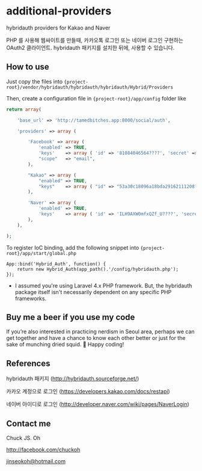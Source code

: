 additional-providers
====================

hybridauth providers for Kakao and Naver

PHP 를 사용해 웹싸이트를 만들때, 카카오톡 로그인 또는 네이버 로그인 구현하는 OAuth2 클라이언트. hybridauth 패키지를 설치한 뒤에, 사용할 수 있습니다.

How to use
----------

Just copy the files into `{project-root}/vendor/hybridauth/hybridauth/hybridauth/Hybrid/Providers`

Then, create a configuration file in `{project-root}/app/config` folder like

```php
return array(

    'base_url' => 'http://tamedbitches.app:8000/social/auth',

    'providers' => array (

        'Facebook' => array (
            'enabled' => TRUE,
            'keys'    => array ( 'id' => '81084046564????', 'secret' => 'fdd5d7f19d67bd220c855940da56????' ),
            "scope"   => "email",
        ),

        "Kakao" => array (
            "enabled" => TRUE,
            "keys"    => array ( "id" => "53a30c18096a18bda29162111208????", "secret" => "????" ),
        ),

        'Naver' => array (
            'enabled' => TRUE,
            'keys'    => array ( 'id' => 'ILH9AXW0mfxQZf_U????', 'secret' => '????' )
        ),
    ),

);
```

To register IoC binding, add the following snippet into `{project-root}/app/start/global.php`

```
App::bind('Hybrid_Auth', function() {
    return new Hybrid_Auth(app_path().'/config/hybridauth.php');
});
```

* I assumed you're using Laravel 4.x PHP framework. But, the hybridauth
package itself isn't necessarily dependent on any specific PHP frameworks.

Buy me a beer if you use my code
--------------------------------

If you’re also interested in practicing nerdism in Seoul area, perhaps we can get together
and have a chance to know each other better or just for the sake of munching dried squid. :beer: Happy coding!

References
----------

hybridauth 패키지 (http://hybridauth.sourceforge.net/)

카카오 계정으로 로그인 (https://developers.kakao.com/docs/restapi) 

네이버 아이디로 로그인 (http://developer.naver.com/wiki/pages/NaverLogin)

Contact me
----------

Chuck JS. Oh

http://facebook.com/chuckoh

<jinseokoh@hotmail.com>
